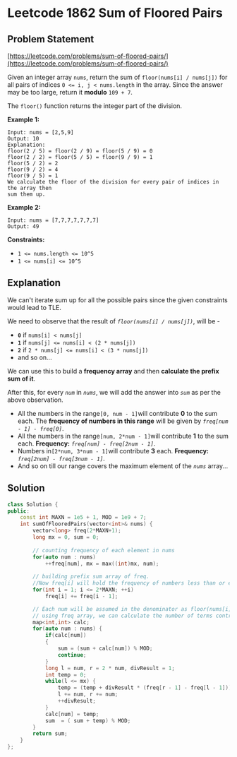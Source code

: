 # Leetcode 1862 Sum of Floored Pairs

## Problem Statement

[https://leetcode.com/problems/sum-of-floored-pairs/](https://leetcode.com/problems/sum-of-floored-pairs/)

Given an integer array `nums`, return the sum of `floor(nums[i] / nums[j])` for all pairs of indices `0 <= i, j < nums.length` in the array. Since the answer may be too large, return it **modulo** `109 + 7`.

The `floor()` function returns the integer part of the division.

**Example 1:**

```text
Input: nums = [2,5,9]
Output: 10
Explanation:
floor(2 / 5) = floor(2 / 9) = floor(5 / 9) = 0
floor(2 / 2) = floor(5 / 5) = floor(9 / 9) = 1
floor(5 / 2) = 2
floor(9 / 2) = 4
floor(9 / 5) = 1
We calculate the floor of the division for every pair of indices in the array then 
sum them up.
```

**Example 2:**

```text
Input: nums = [7,7,7,7,7,7,7]
Output: 49
```

**Constraints:**

* `1 <= nums.length <= 10^5`
* `1 <= nums[i] <= 10^5`

## Explanation

We can't iterate sum up for all the possible pairs since the given constraints would lead to TLE.

We need to observe that the result of _`floor(nums[i] / nums[j])`_, will be -

* **`0`** if `nums[i] < nums[j]`
* **`1`** if `nums[j] <= nums[i] < (2 * nums[j])`
* **`2`** if `2 * nums[j] <= nums[i] < (3 * nums[j])`
* and so on...

We can use this to build a **frequency array** and then **calculate the prefix sum of it**.

After this, for every _`num`_ in _`nums`_, we will add the answer into _`sum`_ as per the above observation.

* All the numbers in the range`[0, num - 1]`will contribute **0** to the sum each. The **frequency of numbers in this range** will be given by _`freq[num - 1] - freq[0]`_.
* All the numbers in the range`[num, 2*num - 1]`will contribute **1** to the sum each. **Frequency:** _`freq[num] - freq[2num - 1]`_.
* Numbers in`[2*num, 3*num - 1]`will contribute **3** each. **Frequency:** _`freq[2num] - freq[3num - 1]`_.
* And so on till our range covers the maximum element of the _`nums`_ array...

## Solution

```cpp
class Solution {
public:
    const int MAXN = 1e5 + 1, MOD = 1e9 + 7;
    int sumOfFlooredPairs(vector<int>& nums) {
        vector<long> freq(2*MAXN+1);        
	    long mx = 0, sum = 0;
        
        // counting frequency of each element in nums
	    for(auto num : nums) 
            ++freq[num], mx = max((int)mx, num);  
        
        // building prefix sum array of freq. 
        //Now freq[i] will hold the frequency of numbers less than or equal to i
	    for(int i = 1; i <= 2*MAXN; ++i) 
            freq[i] += freq[i - 1];   

	    // Each num will be assumed in the denominator as floor(nums[i] / num) and 
	    // using freq array, we can calculate the number of terms contributing 1, 2, 3...             to the sum each.
        map<int,int> calc;
	    for(auto num : nums) { 
            if(calc[num])
            {
                sum = (sum + calc[num]) % MOD;
                continue;
            }
		    long l = num, r = 2 * num, divResult = 1;
            int temp = 0;
		    while(l <= mx) { 
			    temp = (temp + divResult * (freq[r - 1] - freq[l - 1])) % MOD;
			    l += num, r += num;
			    ++divResult;
		    }
            calc[num] = temp;
            sum  = ( sum + temp) % MOD;
	    }
	    return sum;
    }
};
```

